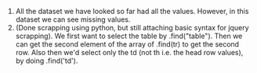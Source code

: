 1. All the dataset we have looked so far had all the values. However, in this dataset we can see missing values. 
2. (Done scrapping using python, but still attaching basic syntax for jquery scrapping). We first want to select the table by .find("table"). Then we can get the second element of the array of .find(tr) to get the second row. Also then we'd select only the td  (not th i.e. the head row values), by doing .find('td').